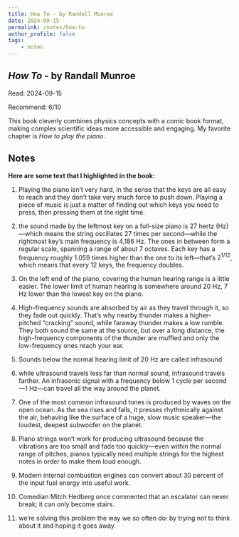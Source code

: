 ```yaml
---
title: How To - by Randall Munroe
date: 2024-09-15
permalink: /notes/how-to
author_profile: false
tags:
    - notes
---
```


## *How To* - by Randall Munroe

Read: 2024-09-15

Recommend: 6/10

This book cleverly combines physics concepts with a comic book format, making complex scientific ideas more accessible and engaging. My favorite chapter is *How to play the piano*. 

## Notes

**Here are some text that I highlighted in the book:** 

1. Playing the piano isn’t very hard, in the sense that the keys are all easy to reach and they don’t take very much force to push down. Playing a piece of music is just a matter of finding out which keys you need to press, then pressing them at the right time.

1. the sound made by the leftmost key on a full-size piano is 27 hertz (Hz)—which means the string oscillates 27 times per second—while the rightmost key’s main frequency is 4,186 Hz. The ones in between form a regular scale, spanning a range of about 7 octaves. Each key has a frequency roughly 1.059 times higher than the one to its left—that’s $2^{1/12}$, which means that every 12 keys, the frequency doubles.

1. On the left end of the piano, covering the human hearing range is a little easier. The lower limit of human hearing is somewhere around 20 Hz, 7 Hz lower than the lowest key on the piano. 

1. High-frequency sounds are absorbed by air as they travel through it, so they fade out quickly. That’s why nearby thunder makes a higher-pitched “cracking” sound, while faraway thunder makes a low rumble. They both sound the same at the source, but over a long distance, the high-frequency components of the thunder are muffled and only the low-frequency ones reach your ear.

1. Sounds below the normal hearing limit of 20 Hz are called infrasound

1. while ultrasound travels less far than normal sound, infrasound travels farther. An infrasonic signal with a frequency below 1 cycle per second—1 Hz—can travel all the way around the planet.

1. One of the most common infrasound tones is produced by waves on the open ocean. As the sea rises and falls, it presses rhythmically against the air, behaving like the surface of a huge, slow music speaker—the loudest, deepest subwoofer on the planet.

1. Piano strings won’t work for producing ultrasound because the vibrations are too small and fade too quickly—even within the normal range of pitches, pianos typically need multiple strings for the highest notes in order to make them loud enough. 

1. Modern internal combustion engines can convert about 30 percent of the input fuel energy into useful work.

1. Comedian Mitch Hedberg once commented that an escalator can never break; it can only become stairs.

1. we’re solving this problem the way we so often do: by trying not to think about it and hoping it goes away.


